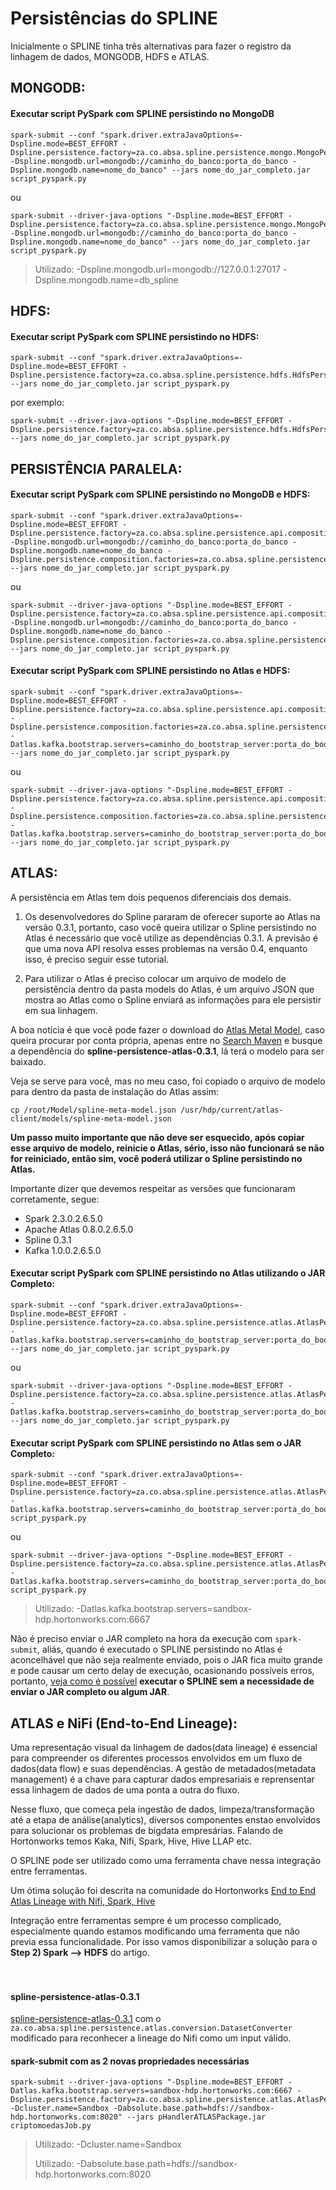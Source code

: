 # Persistências do SPLINE 

Inicialmente o SPLINE tinha três alternativas para fazer o registro da linhagem de dados, MONGODB, HDFS e ATLAS.


## MONGODB:

#### Executar script PySpark com SPLINE persistindo no MongoDB
```
spark-submit --conf "spark.driver.extraJavaOptions=-Dspline.mode=BEST_EFFORT -Dspline.persistence.factory=za.co.absa.spline.persistence.mongo.MongoPersistenceFactory -Dspline.mongodb.url=mongodb://caminho_do_banco:porta_do_banco -Dspline.mongodb.name=nome_do_banco" --jars nome_do_jar_completo.jar script_pyspark.py
```
ou

```
spark-submit --driver-java-options "-Dspline.mode=BEST_EFFORT -Dspline.persistence.factory=za.co.absa.spline.persistence.mongo.MongoPersistenceFactory -Dspline.mongodb.url=mongodb://caminho_do_banco:porta_do_banco -Dspline.mongodb.name=nome_do_banco" --jars nome_do_jar_completo.jar script_pyspark.py
```

> Utilizado: -Dspline.mongodb.url=mongodb://127.0.0.1:27017 -Dspline.mongodb.name=db_spline

## HDFS:

#### Executar script PySpark com SPLINE persistindo no HDFS:

```
spark-submit --conf "spark.driver.extraJavaOptions=-Dspline.mode=BEST_EFFORT -Dspline.persistence.factory=za.co.absa.spline.persistence.hdfs.HdfsPersistenceFactory" --jars nome_do_jar_completo.jar script_pyspark.py
```

por exemplo:

```
spark-submit --driver-java-options "-Dspline.mode=BEST_EFFORT -Dspline.persistence.factory=za.co.absa.spline.persistence.hdfs.HdfsPersistenceFactory" --jars nome_do_jar_completo.jar script_pyspark.py
```

## PERSISTÊNCIA PARALELA:

#### Executar script PySpark com SPLINE persistindo no MongoDB e HDFS:

```
spark-submit --conf "spark.driver.extraJavaOptions=-Dspline.mode=BEST_EFFORT -Dspline.persistence.factory=za.co.absa.spline.persistence.api.composition.ParallelCompositeFactory -Dspline.mongodb.url=mongodb://caminho_do_banco:porta_do_banco -Dspline.mongodb.name=nome_do_banco -Dspline.persistence.composition.factories=za.co.absa.spline.persistence.mongo.MongoPersistenceFactory,za.co.absa.spline.persistence.hdfs.HdfsPersistenceFactory" --jars nome_do_jar_completo.jar script_pyspark.py
```

ou

```
spark-submit --driver-java-options "-Dspline.mode=BEST_EFFORT -Dspline.persistence.factory=za.co.absa.spline.persistence.api.composition.ParallelCompositeFactory -Dspline.mongodb.url=mongodb://caminho_do_banco:porta_do_banco -Dspline.mongodb.name=nome_do_banco -Dspline.persistence.composition.factories=za.co.absa.spline.persistence.mongo.MongoPersistenceFactory,za.co.absa.spline.persistence.hdfs.HdfsPersistenceFactory" --jars nome_do_jar_completo.jar script_pyspark.py
```

#### Executar script PySpark com SPLINE persistindo no Atlas e HDFS:

```
spark-submit --conf "spark.driver.extraJavaOptions=-Dspline.mode=BEST_EFFORT -Dspline.persistence.factory=za.co.absa.spline.persistence.api.composition.ParallelCompositeFactory -Dspline.persistence.composition.factories=za.co.absa.spline.persistence.atlas.AtlasPersistenceFactory,za.co.absa.spline.persistence.hdfs.HdfsPersistenceFactory -Datlas.kafka.bootstrap.servers=caminho_do_bootstrap_server:porta_do_bootstrap_server" --jars nome_do_jar_completo.jar script_pyspark.py
```

ou

```
spark-submit --driver-java-options "-Dspline.mode=BEST_EFFORT -Dspline.persistence.factory=za.co.absa.spline.persistence.api.composition.ParallelCompositeFactory -Dspline.persistence.composition.factories=za.co.absa.spline.persistence.atlas.AtlasPersistenceFactory,za.co.absa.spline.persistence.hdfs.HdfsPersistenceFactory -Datlas.kafka.bootstrap.servers=caminho_do_bootstrap_server:porta_do_bootstrap_server" --jars nome_do_jar_completo.jar script_pyspark.py
```

## ATLAS:

A persistência em Atlas tem dois pequenos diferenciais dos demais.

1. Os desenvolvedores do Spline pararam de oferecer suporte ao Atlas na versão 0.3.1, portanto, caso você queira utilizar o Spline persistindo no Atlas é necessário que você utilize as dependências 0.3.1. A previsão é que uma nova API resolva esses problemas na versão 0.4, enquanto isso, é preciso seguir esse tutorial.

2. Para utilizar o Atlas é preciso colocar um arquivo de modelo de persistência dentro da pasta models do Atlas, é um arquivo JSON que mostra ao Atlas como o Spline enviará as informações para ele persistir em sua linhagem.

A boa notícia é que você pode fazer o download do [Atlas Metal Model](https://search.maven.org/remotecontent?filepath=za/co/absa/spline/spline-persistence-atlas/0.3.1/spline-persistence-atlas-0.3.1-atlas-meta-model.json "Baixar Agora"), caso queira procurar por conta própria, apenas entre no [Search Maven](https://search.maven.org/ "Search Maven") e busque a dependência do __spline-persistence-atlas-0.3.1__, lá terá o modelo para ser baixado.

Veja se serve para você, mas no meu caso, foi copiado o arquivo de modelo para dentro da pasta de instalação do Atlas assim:

```
cp /root/Model/spline-meta-model.json /usr/hdp/current/atlas-client/models/spline-meta-model.json
```

__Um passo muito importante que não deve ser esquecido, após copiar esse arquivo de modelo, reinicie o Atlas, sério, isso não funcionará se não for reiniciado, então sim, você poderá utilizar o Spline persistindo no Atlas.__

Importante dizer que devemos respeitar as versões que funcionaram corretamente, segue:

- Spark 2.3.0.2.6.5.0
- Apache Atlas 0.8.0.2.6.5.0
- Spline 0.3.1
- Kafka 1.0.0.2.6.5.0

#### Executar script PySpark com SPLINE persistindo no Atlas utilizando o JAR Completo:

```
spark-submit --conf "spark.driver.extraJavaOptions=-Dspline.mode=BEST_EFFORT -Dspline.persistence.factory=za.co.absa.spline.persistence.atlas.AtlasPersistenceFactory -Datlas.kafka.bootstrap.servers=caminho_do_bootstrap_server:porta_do_bootstrap_server" --jars nome_do_jar_completo.jar script_pyspark.py
```

ou

```
spark-submit --driver-java-options "-Dspline.mode=BEST_EFFORT -Dspline.persistence.factory=za.co.absa.spline.persistence.atlas.AtlasPersistenceFactory -Datlas.kafka.bootstrap.servers=caminho_do_bootstrap_server:porta_do_bootstrap_server" --jars nome_do_jar_completo.jar script_pyspark.py
```

#### Executar script PySpark com SPLINE persistindo no Atlas sem o JAR Completo:

```
spark-submit --conf "spark.driver.extraJavaOptions=-Dspline.mode=BEST_EFFORT -Dspline.persistence.factory=za.co.absa.spline.persistence.atlas.AtlasPersistenceFactory -Datlas.kafka.bootstrap.servers=caminho_do_bootstrap_server:porta_do_bootstrap_server" script_pyspark.py
```

ou

```
spark-submit --driver-java-options "-Dspline.mode=BEST_EFFORT -Dspline.persistence.factory=za.co.absa.spline.persistence.atlas.AtlasPersistenceFactory -Datlas.kafka.bootstrap.servers=caminho_do_bootstrap_server:porta_do_bootstrap_server" script_pyspark.py
```

> Utilizado: -Datlas.kafka.bootstrap.servers=sandbox-hdp.hortonworks.com:6667

Não é preciso enviar o JAR completo na hora da execução com ```spark-submit```, aliás, quando é executado o SPLINE persistindo no Atlas é aconcelhável que não seja realmente enviado, pois o JAR fica muito grande e pode causar um certo delay de execução, ocasionando possíveis erros, portanto, [veja como é possível](https://github.com/WilliamPorto/keyruslab-spline/blob/master/Depend%C3%AAncias%20no%20Core%20do%20Spark.md "veja como é possível") __executar o SPLINE sem a necessidade de enviar o JAR completo ou algum JAR__.


## ATLAS e NiFi (End-to-End Lineage):

Uma representação visual da linhagem de dados(data lineage) é essencial para compreender os diferentes processos envolvidos em um fluxo de dados(data flow) e suas dependências. A gestão de metadados(metadata management) é a chave para capturar dados empresariais e reprensentar essa linhagem de dados de uma ponta a outra do fluxo.

Nesse fluxo, que começa pela ingestão de dados, limpeza/transformação até a etapa de análise(analytics), diversos componentes enstao envolvidos para solucionar os problemas de bigdata empresárias. Falando de Hortonworks temos Kaka, Nifi, Spark, Hive, Hive LLAP etc.

O SPLINE pode ser utilizado como uma ferramenta chave nessa integração entre ferramentas.

Um ótima solução foi descrita na comunidade do Hortonworks [End to End Atlas Lineage with Nifi, Spark, Hive](https://br.hortonworks.com/blog/hdf-3-1-blog-series-part-6-introducing-nifi-atlas-integration/)

Integração entre ferramentas sempre é um processo complicado, especialmente quando estamos modificando uma ferramenta que não previa essa funcionalidade. Por isso vamos disponibilizar a solução para o <strong>Step 2) Spark --> HDFS</strong> do artigo.
</br>
</br>
</br>
#### spline-persistence-atlas-0.3.1
[spline-persistence-atlas-0.3.1](https://github.com/WilliamPorto/keyruslab-spline/tree/master/Downloads/Nifi_ModifiedAtlas) com o `za.co.absa.spline.persistence.atlas.conversion.DatasetConverter` modificado para reconhecer a lineage do Nifi como um input válido.

#### spark-submit com as 2 novas propriedades necessárias
```
spark-submit --driver-java-options "-Dspline.mode=BEST_EFFORT -Datlas.kafka.bootstrap.servers=sandbox-hdp.hortonworks.com:6667 -Dspline.persistence.factory=za.co.absa.spline.persistence.atlas.AtlasPersistenceFactory -Dcluster.name=Sandbox -Dabsolute.base.path=hdfs://sandbox-hdp.hortonworks.com:8020" --jars pHandlerATLASPackage.jar criptomoedasJob.py
```
> Utilizado: -Dcluster.name=Sandbox
> 
> Utilizado: -Dabsolute.base.path=hdfs://sandbox-hdp.hortonworks.com:8020



